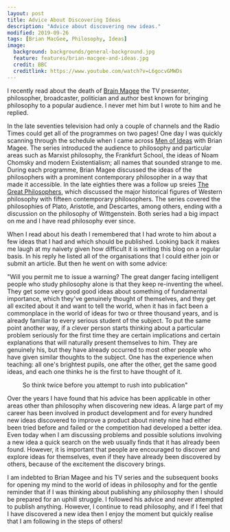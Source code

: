 ```yaml
---
layout: post
title: Advice About Discovering Ideas
description: "Advice about discovering new ideas."
modified: 2019-09-26
tags: [Brian MacGee, Philosophy, Ideas]
image:
  background: backgrounds/general-background.jpg
  feature: features/brian-macgee-and-ideas.jpg
  credit: BBC
  creditlink: https://www.youtube.com/watch?v=L6gocvGMWDs
---
```


I recently read about the death of [Brain Magee](https://en.wikipedia.org/wiki/Bryan_Magee) the TV presenter, philosopher, broadcaster, politician and author best known for bringing philosophy to a popular audience. I never met him but I wrote to him and he replied.

In the late seventies television had only a couple of channels and the Radio Times could get all of the programmes on two pages! One day I was quickly scanning through the schedule when I came  across [Men of Ideas](https://en.wikipedia.org/wiki/Men_of_Ideas) with Brian Magee. The series introduced the audience to philosophy and particular areas such as Marxist philosophy, the Frankfurt School, the ideas of Noam Chomsky and modern Existentialism; all names that sounded strange to me. During each programme, Brian Magee discussed the ideas of the philosophers with a prominent contemporary philosopher in a way that made it accessible. In the late eighties there was a follow up sreies [The Great Philosophers](https://en.wikipedia.org/wiki/The_Great_Philosophers), which discussed the major historical figures of Western philosophy with fifteen contemporary philosophers. The series covered the philosophies of Plato, Aristotle, and Descartes, among others, ending with a discussion on the philosophy of Wittgenstein. Both series had a big impact on me and I have read philosophy ever since.

When I read about his death I remembered that I had wrote to him about a few ideas that I had and which should be published. Looking back it makes me laugh at my naivety given how difficult it is writing this blog on a regular basis. In his reply he listed all of the organisations that I could either join or submit an article.  But then he went on with some advice:

"Will you permit me to issue a warning? The great danger facing intelligent people who study philosophy alone is that they keep re-inventing the wheel. They get some very good good ideas about something of fundamental importance, which they've genuinely thought of themselves, and they get all excited about it and want to tell the world, when it has in fact been a commonplace in the world of ideas for two or three thousand years, and is already familiar to every serious student of the subject. To put the same point another way, if a clever person starts thinking about a particular problem seriously for the first time they are certain implications and certain explanations that will naturally present themselves to him. They are genuinely his, but they have already occurred to most other people who have given similar thoughts to the subject. One has the experience when teaching: all one's brightest pupils, one after the other, get the same good ideas, and each one thinks he is the first to have thought of it.

&emsp; &emsp; So think twice before you attempt to rush into publication"

Over the years I have found that his advice has been applicable in other areas other than philosophy when discovering new ideas.  A large part of my career has been involved in product development and for every hundred new ideas discovered to improve a product about ninety nine had either been tried before and failed or the competition had developed a better idea. Even today when I am discussing problems and possible solutions involving a new idea a quick search on the web usually finds that it has already been found. However, it is important that people are encouraged to discover and explore ideas for themselves, even if they have already been discovered by others, because of the excitement the discovery brings.

I am indebted to Brian Magee and his TV series and the subsequent books for  opening my mind to the world of ideas in philosophy and for the gentle reminder that if I was thinking about publishing any philosophy then I should be prepared for an uphill struggle. I followed his advice and never attempted to publish anything. However, I continue to read philosophy, and if I feel that I have discovered a new idea then I enjoy the moment but quickly realise that I am following in the steps of others!
